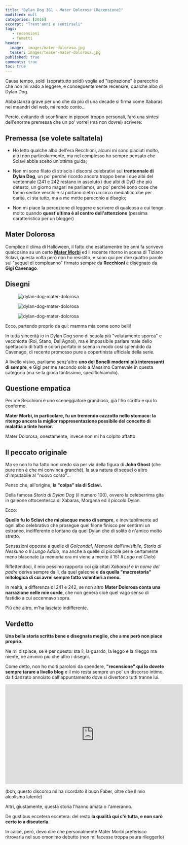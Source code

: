 ```yaml
---
title: "Dylan Dog 361 - Mater Dolorosa [Recensione]"
modified: null
categories: [2016]
excerpt: "Trent'anni e sentirseli"
tags: 
   - recensioni
   - fumetti
header:  
  image:  images/mater-dolorosa.jpg
  teaser: images/teaser-mater-dolorosa.jpg
published: true
comments: true
toc: true
---
```

Causa tempo, soldi (soprattutto soldi) voglia ed "ispirazione" è parecchio che non mi vado a leggere, e conseguentemente recensire, qualche albo di Dylan Dog.

Abbastanza grave per uno che da più di una decade si firma come Xabaras nei meandri del web, mi rendo conto... 

Perciò, evitando di sconfinare in pipponi troppo personali, farò una sintesi dell'enorme premessa che un po' vorrei (ma non dovrei) scrivere:

## Premessa (se volete saltatela)

- Ho letto qualche albo dell'era Recchioni, alcuni mi sono piaciuti molto, altri non particolarmente, ma nel complesso ho sempre pensato che Sclavi abbia scelto un'ottima guida;

- Non mi sono filato di striscio i discorsi celebrativi sul **trentennale di Dylan Dog**, un po' perché ricordo ancora troppo bene i due albi del ventennale (241 e 242 restano in assoluto i due albi di DyD che più detesto, un giorno magari ne parliamo), un po' perché sono cose che fanno sentire vecchi e si portano dietro un circo mediatico che per carità, ci sta tutto, ma a me mette parecchio a disagio;

- Non mi piace la percezione di leggere e scrivere di qualcosa a cui tengo molto quando **quest'ultima è al centro dell'attenzione** (pessima caratteristica per un blogger)

## Mater Dolorosa

Complice il clima di Halloween, il fatto che esattamentre tre anni fa scrivevo qualcosina su un certo [**Mater Morbi**](/2013/dylan-dog-280-mater-morbi-recensione/) ed il recente ritorno in scena di Tiziano Sclavi, questa volta però non ho resistito, e sono qui per dire quattro parole sul "sequel di compleanno" firmato sempre da **Recchioni** e disegnato da **Gigi Cavenago**.

## Disegni 

<figure>
<img src='http://www.dimensionefumetto.it/wp-content/uploads/2015/11/1-Mater-Dolorosa.jpg' alt='dylan-dog-mater-dolorosa'>
</figure>

<figure>
<img src='http://i0.wp.com/www.badcomics.it/wp/wp-content/uploads-badcomics/2016/02/12688359_10153410750047916_3095338348861955217_n.jpg' alt='dylan-dog-mater-dolorosa'>
</figure>

<figure>
<img src='http://images.wired.it/wp-content/uploads/2016/09/1473243047_2-Mater-Dolorosa.jpg' alt='dylan-dog-mater-dolorosa'>
</figure>

Ecco, partendo proprio da qui: mamma mia come sono belli! 

In tutta sincerità io in Dylan Dog sono di scuola più "volutamente sporca" e vecchiotta (Roi, Stano, Dall’Agnol), ma è impossibile parlare male dello spettacolo di tratti e colori portato in scena in modo così splendido da Cavenago, di recente promosso pure a copertinista ufficiale della serie.

A livello visivo, parliamo senz'altro **uno dei Bonelli moderni più interessanti di sempre**, e Gigi per me secondo solo a Massimo Carnevale in questa categoria (ma se la gioca tantissimo, specifichiamolo).

## Questione empatica

Per me Recchioni è uno sceneggiatore grandioso, già l'ho scritto e qui lo confermo.

**Mater Morbi, in particolare, fu un tremendo cazzotto nello stomaco: la ritengo ancora la miglior rappresentazione possibile del concetto di malattia a tinte horror.**

Mater Dolorosa, onestamente, invece non mi ha colpito affatto.

## Il peccato originale

Ma se non lo ha fatto non credo sia per via della figura di **John Ghost** (che pure non è che mi convinca granché), la sua natura di sequel o altro d'imputabile al "nuovo corso"...

Penso che, all'origine, **la "colpa" sia di Sclavi.**

Della famosa _Storia di Dylan Dog_ (il numero 100), ovvero la celeberrima gita in galeone ottocentesca di Xabaras, Morgana ed il piccolo Dylan.

Ecco: 

**Quello fu lo Sclavi che mi piacque meno di sempre**, e inevitabilmente ad ogni albo celebrativo che prosegue quel filone finisco per sentirmi un estraneo, indifferente e lontano da quel Dylan che di solito è n'amico molto stretto.

Sensazioni opposte a quelle di _Golconda!_, _Memorie dall'Invisibile_, _Storia di Nessuno_ o _Il Lungo Addio_, ma anche a quelle di piccole perle certamente meno blasonate (a memoria ora mi viene a mente il 151 _Il Lago nel Cielo_)

Riflettendoci, il mio pessimo rapporto coi già citati _Xabaras!_ e _In nome del padre_ deriva sempre da lì, da quel galeone e **da quella "macrostoria" mitologica di cui avrei sempre fatto volentieri a meno.**

In realtà, a differenza di 241 e 242, se non altro **Mater Dolorosa conta una narrazione nelle mie corde**, che non genera cioè quel vago senso di fastidio a cui accennavo sopra.

Più che altro, m'ha lasciato indifferente.

## Verdetto

**Una bella storia scritta bene e disegnata meglio, che a me però non piace proprio.** 

Ne mi dispiace, se è per questo: sta lì, la guardo, la leggo e la rileggo ma niente, ne ammiro più che altro i disegni.

Come detto, non ho molti paroloni da spendere, **"recensione" qui lo dovete sempre tarare a livello blog** e il mio resta sempre un po' un discorso intimo, da fidanzato annoiato dall'appuntamento dove si divertono tutti tranne lui.

<iframe width="560" height="315" src="https://www.youtube.com/embed/khBITeso3TI" frameborder="0" allowfullscreen></iframe>

(boh, questo discorso mi ha ricordato il buon Faber, oltre che il mio alcolismo latente)

Altri, giustamente, questa storia l'hanno amata o l'ameranno. 

De gustibus eccetera eccetera: del resto **la qualità qui c'è tutta, e non sarò certo io a discuterla.**

In calce, però, devo dire che personalmente Mater Morbi preferisco ritrovarla nel suo omonimo debutto (non mi facesse troppa paura rileggerlo)